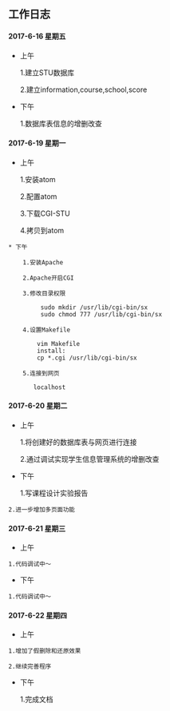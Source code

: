 ## 工作日志

#### 2017-6-16  星期五
    
   * 上午
   
        1.建立STU数据库
	
        2.建立information,course,school,score
   
   * 下午
   
        1.数据库表信息的增删改查
	
   
    
    
    
    
#### 2017-6-19  星期一
    
   * 上午
   
        1.安装atom
	
        2.配置atom
	
        3.下载CGI-STU
	
        4.拷贝到atom
   
    
    * 下午
    
        1.安装Apache
	
        2.Apache开启CGI
	
        3.修改目录权限
	
        	 sudo mkdir /usr/lib/cgi-bin/sx
         	 sudo chmod 777 /usr/lib/cgi-bin/sx
	 
        4.设置Makefile
	
       	 	vim Makefile
       		install:	 
	       	cp *.cgi /usr/lib/cgi-bin/sx
		
        5.连接到网页
	
           localhost
        
#### 2017-6-20  星期二
    
  * 上午
   
   	
	1.将创建好的数据库表与网页进行连接
	
	2.通过调试实现学生信息管理系统的增删改查
	
	
   * 下午
   
       
    	1.写课程设计实验报告
	
	2.进一步增加多页面功能
	
	
	
	
	
#### 2017-6-21  星期三

	
   * 上午
   
   
   	1.代码调试中～
	
   * 下午
   
   	1.代码调试中～
	
#### 2017-6-22 星期四


   * 上午
   
   
   	1.增加了假删除和还原效果
	
	2.继续完善程序
	
	
   *  下午
    
    	1.完成文档
    
    
    
    

    
 

